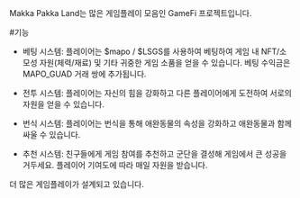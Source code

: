 Makka Pakka Land는 많은 게임플레이 모음인 GameFi 프로젝트입니다.

#기능
- 베팅 시스템: 플레이어는 $mapo / $LSGS를 사용하여 베팅하여 게임 내 NFT/소모성 자원(체력/재료) 및 기타 귀중한 게임 소품을 얻을 수 있습니다. 베팅 수익금은 MAPO_GUAD 거래 쌍에 추가됩니다.

- 전투 시스템: 플레이어는 자신의 힘을 강화하고 다른 플레이어에게 도전하여 서로의 자원을 얻을 수 있습니다.

- 번식 시스템: 플레이어는 번식을 통해 애완동물의 속성을 강화하고 애완동물과 함께 싸울 수 있습니다.

- 추천 시스템: 친구들에게 게임 참여를 추천하고 군단을 결성해 게임에서 큰 성공을 거두세요. 플레이어 기여도에 따라 매일 자원을 받습니다.

더 많은 게임플레이가 설계되고 있습니다.